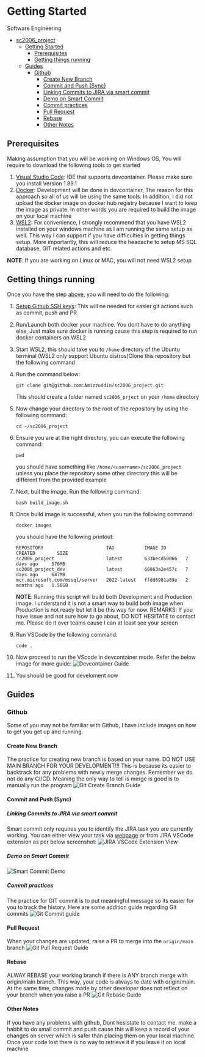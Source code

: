 # Getting Started

Software Engineering

- [sc2006_project](#sc2006_project)
   - [Getting Started](#getting-started)
      - [Prerequisites](#prerequisites)
      - [Getting things running](#getting-things-running)
   - [Guides](#guides)
      - [Github](#github)
         - [Create New Branch](#create-new-branch)
         - [Commit and Push (Sync)](#commit-and-push-sync)
         - [Linking Commits to JIRA via smart commit](#linking-commits-to-jira-via-smart-commit)
         - [Demo on Smart Commit](#demo-on-smart-commit)
         - [Commit practices](#commit-practices)
         - [Pull Request](#pull-request)
         - [Rebase](#rebase)
         - [Other Notes](#other-notes)

## Prerequisites

Making assumption that you will be working on Windows OS, You will require to download the following tools to get started

1. [Visual Studio Code](https://code.visualstudio.com/download): IDE that supports devcontainer. Please make sure you install Version 1.89.1
2. [Docker]([doc](https://www.docker.com/products/docker-desktop/)): Development will be done in devcontainer, The reason for this approach so all of us will be using the same tools. In addition, I did not upload the docker image on docker hub registry because I want to keep the image as private. In other words you are required to build the image on your local machine
3. [WSL2](https://learn.microsoft.com/en-us/windows/wsl/install): For convenience, I strongly recommend that you have WSL2 installed on your windows machine as I am running the same setup as well. This way I can support if you have difficulties in getting things setup. More importantly, this will reduce the headache to setup MS SQL database, GIT related actions and etc.

**NOTE**: If you are working on Linux or MAC, you will not need WSL2 setup

## Getting things running

Once you have the step [above](#prerequisites), you will need to do the following:

1. [Setup Github SSH keys](https://docs.github.com/en/authentication/connecting-to-github-with-ssh/generating-a-new-ssh-key-and-adding-it-to-the-ssh-agent): This will ne needed for easier git actions such as commit, push and PR
2. Run/Launch both docker your machine. You dont have to do anything else, Just make sure docker is running cause this step is required to run docker containers on WSL2
3. Start WSL2, this should  take you to `/home` directory of the Ubuntu terminal (WSL2 only support Ubuntu distros)Clone this repository but the following command
4. Run the command below:
   ```
   git clone git@github.com:Amizzuddin/sc2006_project.git
   ```
   This should create a folder named `sc2006_prject` on your `/home` directory
5. Now change your directory to the root of the repository by using the following command:

   ```
   cd ~/sc2006_project
   ```
6. Ensure you are at the right directory, you can execute the following command:

   ```
   pwd
   ```

   you should have something like `/home/<username>/sc2006_project` unless you place the repository some other directory this will be different from the provided example
7. Next, buil the image, Run the following command:

   ```
   bash build_image.sh
   ```
8. Once build image is successful, when you run the following command:

   ```
   docker images 
   ```

   you should have the following printout:

   ```
   REPOSITORY                       TAG           IMAGE ID       CREATED        SIZE
   sc2006_project                   latest        633becd50066   7 days ago     576MB
   sc2006_project_dev               latest        66863a2e457c   7 days ago     647MB
   mcr.microsoft.com/mssql/server   2022-latest   ffdd6981a89e   2 months ago   1.58GB
   ```

   **NOTE**: Running this script will build both Development and Production image. I understand it is not a smart way to build both image when Production is not ready but let it be this way for now.
   REMARKS: If you have issue and not sure how to go about, DO NOT HESITATE to contact me. Please do it over teams cause I can at least see your screen

9. Run VSCode by the following command:

   ```
   code .
   ```

11. Now proceed to run the VScode in devcontainer mode. Refer the below image for more guide:
   ![Devcontainer Guide](/media/DevcontainerGuide.gif)
12. You should be good for develoment now

## Guides

### Github

Some of you may not be familiar with Github, I have include images on how to get you get up and running.

#### Create New Branch

The practice for creating new branch is based on your name. DO NOT USE MAIN BRANCH FOR YOUR DEVELOPMENT!!! This is because its easier to backtrack for any problems with newly merge changes. Remember we do not do any CI/CD. Meaning the only way to tell is merge is good is to manually run the program
![Git Create Branch Guide](/media/GitCreateNewBranchGuide.gif)

#### Commit and Push (Sync)

##### Linking Commits to JIRA via smart commit

Smart commit only requires you to identify the JIRA task you are currently working. You can either view your task via [webpage](https://amiz0001.atlassian.net/jira/software/projects/SWENG/boards/1/backlog) or from JIRA VSCode extension as per below screenshot:
![JIRA VSCode Extension View](/media/JiraVSCodeExtensionView.png)

##### Demo on Smart Commit

![Smart Commit Demo](/media/SmartCommitGuide.gif)

##### Commit practices

The practice for GIT commit is to put meaningful message so its easier for you to track the history. Here are some addition guide regarding Git commits
![Git Commit guide](/media/GitCommitGuide.gif)

#### Pull Request

When your changes are updated, raise a PR to merge into the `origin/main` branch
![Git Pull Request Guide](/media/GitPullRequestGuide.gif)

#### Rebase

ALWAY REBASE your working branch if there is ANY branch merge with origin/main branch. This way, your code is always to date with origin/main. At the same time, changes made by other developer does not reflect on your branch when you raise a PR
![Git Rebase Guide](/media/GitRebaseGuide.gif)

#### Other Notes

If you have any problems with github, Dont hesistate to contact me. make a habbit to do small commit and push cause this will keep a record of your changes on server which is safer than placing them on your local machine. Once your code lost there is no way to retrieve it if you leave it on local machine
